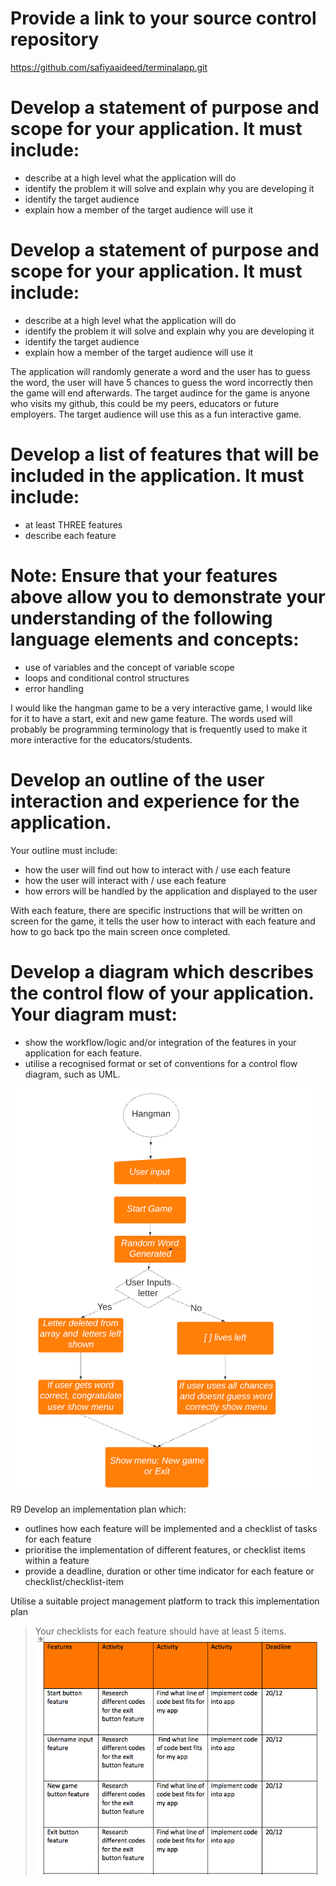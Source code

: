 


# Provide a link to your source control repository	

https://github.com/safiyaaideed/terminalapp.git


#	Develop a statement of purpose and scope for your application. It must include:
- describe at a high level what the application will do
- identify the problem it will solve and explain why you are developing it
- identify the target audience
- explain how a member of the target audience will use it


# Develop a statement of purpose and scope for your application. It must include:
- describe at a high level what the application will do
- identify the problem it will solve and explain why you are developing it
- identify the target audience
- explain how a member of the target audience will use it

The application will randomly generate a word and the user has to guess the word, the user will have 5 chances to guess the word incorrectly then the game will end afterwards. The target audince for the game is anyone who visits my github, this could be my peers, educators or future employers. The target audience will use this as a fun interactive game.


# Develop a list of features that will be included in the application. It must include:
- at least THREE features
- describe each feature

# Note: Ensure that your features above allow you to demonstrate your understanding of the following language elements and concepts:
- use of variables and the concept of variable scope
- loops and conditional control structures
- error handling


I would like the hangman game to be a very interactive game, I would like for it to have a start, exit and new game feature. The words used will probably be programming terminology that is frequently used to make it more interactive for the educators/students.

# Develop an outline of the user interaction and experience for the application.
Your outline must include:
- how the user will find out how to interact with / use each feature
- how the user will interact with / use each feature
- how errors will be handled by the application and displayed to the user

With each feature, there are specific instructions that will be written on screen for the game, it tells the user how to interact with each feature and how to go back tpo the main screen once completed.


# Develop a diagram which describes the control flow of your application. Your diagram must:
- show the workflow/logic and/or integration of the features in your application for each feature.
- utilise a recognised format or set of conventions for a control flow diagram, such as UML.

![diagram](diagram.png) 

R9	Develop an implementation plan which:
- outlines how each feature will be implemented and a checklist of tasks for each feature
- prioritise the implementation of different features, or checklist items within a feature
- provide a deadline, duration or other time indicator for each feature or checklist/checklist-item

Utilise a suitable project management platform to track this implementation plan

> Your checklists for each feature should have at least 5 items.
![implementation plan](plan.png) 